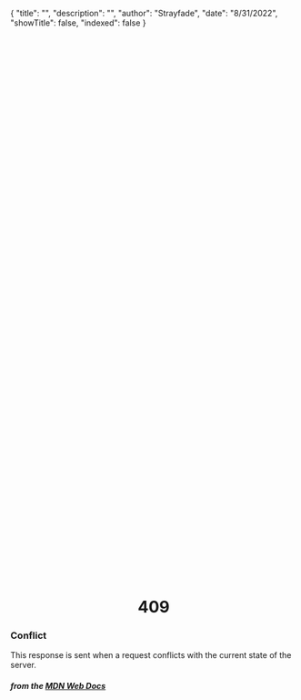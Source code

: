 {
"title": "",
"description": "",
"author": "Strayfade",
"date": "8/31/2022",
"showTitle": false,
"indexed": false
}

<p style="margin-right: auto; margin-left: auto; width: max-content; margin-top: 25vh; opacity: 0.5;"></p>
<h1 style="margin-right: auto; margin-left: auto; width: max-content; margin-top: 3px;">409</h1>

### Conflict

This response is sent when a request conflicts with the current state of the server.

#### _from the [MDN Web Docs](https://developer.mozilla.org/en-US/docs/Web/HTTP/Status)_
